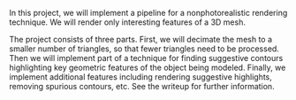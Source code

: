 In this project, we will implement a pipeline for a nonphotorealistic rendering technique. We will render only interesting features of a 3D mesh.

The project consists of three parts. First, we will decimate the mesh to a smaller number of triangles, so that fewer triangles need to be processed. Then we will implement part of a technique for finding suggestive contours highlighting key geometric features of the object being modeled. Finally, we implement additional features including rendering suggestive highlights, removing spurious contours, etc. See the writeup for further information.